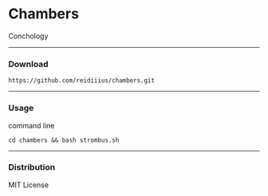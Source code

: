 # Chambers
Conchology

---

### Download

    https://github.com/reidiiius/chambers.git

---

### Usage
command line

    cd chambers && bash strombus.sh

---

### Distribution
MIT License

